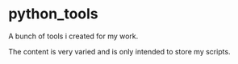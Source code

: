 # python_tools
A bunch of tools i created for my work. 

The content is very varied and is only intended to store my scripts. 
